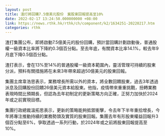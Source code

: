 ```yaml
---
layout: post
title: 渣打將回購7.5億美元股份　冀股東回報提高至10%
date: 2022-02-17 13:24:50.000000000 +08:00
link: https://news.rthk.hk/rthk/ch/component/k2/1634251-20220217.htm
categories: rthk
---
```


渣打集團公布，即將啟動7.5億美元的股份回購，預計當回購計劃啟動後，普通股權一級資本比率將下降約0.3個百分點。至去年底，有關資本比率14.1%，較去年9月底下降0.5個百分點。

渣打表示，會在13%至14%的普通股權一級資本範圍內，靈活管理可持續的股東分派，預料有關措施將在未來3年帶來超過50億美元的股東回報。

集團主席韋浩思表示，業務增長所需以外的資本，將全數回饋股東，過去3年透過派息及回購股份回饋26億美元資本給股東。他指，疫情帶來重重挑戰，扭轉業務表現時間比預期長，但認為去年初制定的更新策略方向正確，正努力加快於2024年或之前實現目標。

集團行政總裁溫拓思表示，更新的策略能夠抵禦衝擊，令去年下半年重拾增長，今年將專注推動持續的業務勢頭及實質的股東回報。集團去年有形股東權益回報升3個百分點至6%，爭取透過一系列行動，於2024年或之前將股東回報提高至10%。
